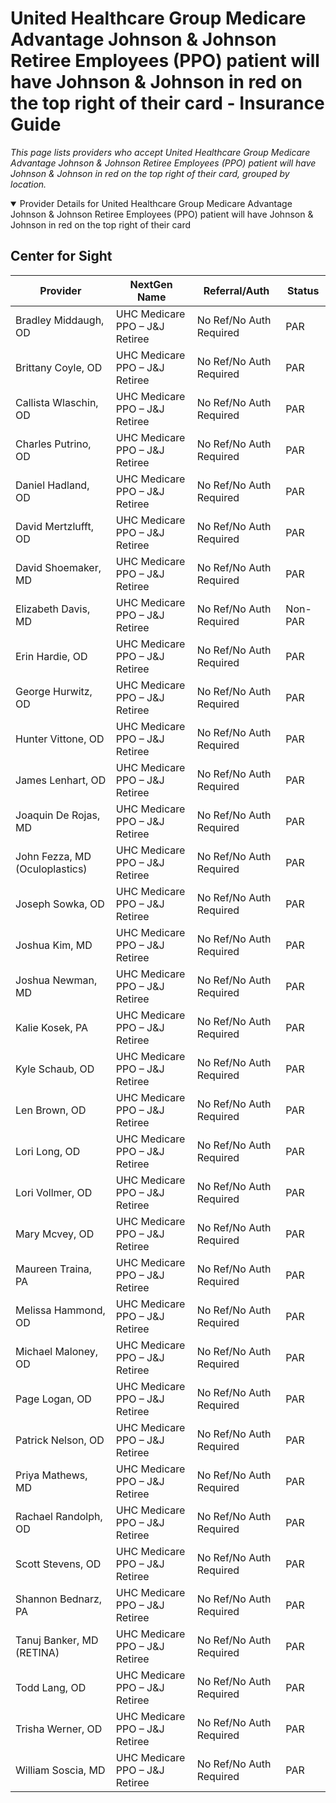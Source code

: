 # United Healthcare Group Medicare Advantage Johnson & Johnson Retiree Employees (PPO) patient will have Johnson & Johnson in red on the top right of their card - Insurance Guide

*This page lists providers who accept United Healthcare Group Medicare Advantage Johnson & Johnson Retiree Employees (PPO) patient will have Johnson & Johnson in red on the top right of their card, grouped by location.*

<details open><summary>Provider Details for United Healthcare Group Medicare Advantage Johnson & Johnson Retiree Employees (PPO) patient will have Johnson & Johnson in red on the top right of their card</summary>

## Center for Sight

| Provider | NextGen Name | Referral/Auth | Status |
|----------|-------------|--------------|--------|
| Bradley Middaugh, OD | UHC Medicare PPO – J&J Retiree | No Ref/No Auth Required | PAR |
| Brittany Coyle, OD | UHC Medicare PPO – J&J Retiree | No Ref/No Auth Required | PAR |
| Callista Wlaschin, OD | UHC Medicare PPO – J&J Retiree | No Ref/No Auth Required | PAR |
| Charles Putrino, OD | UHC Medicare PPO – J&J Retiree | No Ref/No Auth Required | PAR |
| Daniel Hadland, OD | UHC Medicare PPO – J&J Retiree | No Ref/No Auth Required | PAR |
| David Mertzlufft, OD | UHC Medicare PPO – J&J Retiree | No Ref/No Auth Required | PAR |
| David Shoemaker, MD | UHC Medicare PPO – J&J Retiree | No Ref/No Auth Required | PAR |
| Elizabeth Davis, MD | UHC Medicare PPO – J&J Retiree | No Ref/No Auth Required | Non-PAR |
| Erin Hardie, OD | UHC Medicare PPO – J&J Retiree | No Ref/No Auth Required | PAR |
| George Hurwitz, OD | UHC Medicare PPO – J&J Retiree | No Ref/No Auth Required | PAR |
| Hunter Vittone, OD | UHC Medicare PPO – J&J Retiree | No Ref/No Auth Required | PAR |
| James Lenhart, OD | UHC Medicare PPO – J&J Retiree | No Ref/No Auth Required | PAR |
| Joaquin De Rojas, MD | UHC Medicare PPO – J&J Retiree | No Ref/No Auth Required | PAR |
| John Fezza, MD (Oculoplastics) | UHC Medicare PPO – J&J Retiree | No Ref/No Auth Required | PAR |
| Joseph Sowka, OD | UHC Medicare PPO – J&J Retiree | No Ref/No Auth Required | PAR |
| Joshua Kim, MD | UHC Medicare PPO – J&J Retiree | No Ref/No Auth Required | PAR |
| Joshua Newman, MD | UHC Medicare PPO – J&J Retiree | No Ref/No Auth Required | PAR |
| Kalie Kosek, PA | UHC Medicare PPO – J&J Retiree | No Ref/No Auth Required | PAR |
| Kyle Schaub, OD | UHC Medicare PPO – J&J Retiree | No Ref/No Auth Required | PAR |
| Len Brown, OD | UHC Medicare PPO – J&J Retiree | No Ref/No Auth Required | PAR |
| Lori Long, OD | UHC Medicare PPO – J&J Retiree | No Ref/No Auth Required | PAR |
| Lori Vollmer, OD | UHC Medicare PPO – J&J Retiree | No Ref/No Auth Required | PAR |
| Mary Mcvey, OD | UHC Medicare PPO – J&J Retiree | No Ref/No Auth Required | PAR |
| Maureen Traina, PA | UHC Medicare PPO – J&J Retiree | No Ref/No Auth Required | PAR |
| Melissa Hammond, OD | UHC Medicare PPO – J&J Retiree | No Ref/No Auth Required | PAR |
| Michael Maloney, OD | UHC Medicare PPO – J&J Retiree | No Ref/No Auth Required | PAR |
| Page Logan, OD | UHC Medicare PPO – J&J Retiree | No Ref/No Auth Required | PAR |
| Patrick Nelson, OD | UHC Medicare PPO – J&J Retiree | No Ref/No Auth Required | PAR |
| Priya Mathews, MD | UHC Medicare PPO – J&J Retiree | No Ref/No Auth Required | PAR |
| Rachael Randolph, OD | UHC Medicare PPO – J&J Retiree | No Ref/No Auth Required | PAR |
| Scott Stevens, OD | UHC Medicare PPO – J&J Retiree | No Ref/No Auth Required | PAR |
| Shannon Bednarz, PA | UHC Medicare PPO – J&J Retiree | No Ref/No Auth Required | PAR |
| Tanuj Banker, MD (RETINA) | UHC Medicare PPO – J&J Retiree | No Ref/No Auth Required | PAR |
| Todd Lang, OD | UHC Medicare PPO – J&J Retiree | No Ref/No Auth Required | PAR |
| Trisha Werner, OD | UHC Medicare PPO – J&J Retiree | No Ref/No Auth Required | PAR |
| William Soscia, MD | UHC Medicare PPO – J&J Retiree | No Ref/No Auth Required | PAR |

</details>

